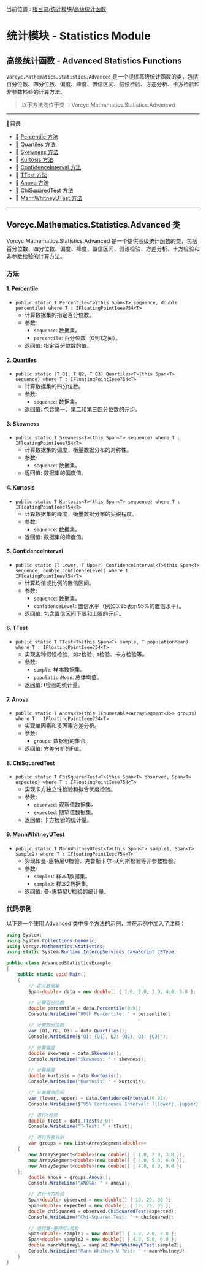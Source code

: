 ﻿当前位置 : [根目录](README.md)/[统计模块](Module_Statistics.md)/[高级统计函数](Module_Statistics_Advanced.md)

# 统计模块 - Statistics Module
## 高级统计函数 - Advanced Statistics Functions

`Vorcyc.Mathematics.Statistics.Advanced` 是一个提供高级统计函数的类，包括百分位数、四分位数、偏度、峰度、置信区间、假设检验、方差分析、卡方检验和非参数检验的计算方法。

> 以下方法均位于类 ：Vorcyc.Mathematics.Statistics.Advanced


---

:ledger:目录  
- :bookmark: [Percentile 方法](#1-percentile-方法)  
- :bookmark: [Quartiles 方法](#2-quartiles-方法)  
- :bookmark: [Skewness 方法](#3-skewness-方法)  
- :bookmark: [Kurtosis 方法](#4-kurtosis-方法)  
- :bookmark: [ConfidenceInterval 方法](#5-confidenceinterval-方法)  
- :bookmark: [TTest 方法](#6-ttest-方法)  
- :bookmark: [Anova 方法](#7-anova-方法)  
- :bookmark: [ChiSquaredTest 方法](#8-chisquaredtest-方法)  
- :bookmark: [MannWhitneyUTest 方法](#9-mannwhitneyutest-方法)  


---

## Vorcyc.Mathematics.Statistics.Advanced 类

Vorcyc.Mathematics.Statistics.Advanced 是一个提供高级统计函数的类，包括百分位数、四分位数、偏度、峰度、置信区间、假设检验、方差分析、卡方检验和非参数检验的计算方法。

### 方法

#### 1. Percentile
- `public static T Percentile<T>(this Span<T> sequence, double percentile) where T : IFloatingPointIeee754<T>`
  - 计算数据集的指定百分位数。
  - 参数:
    - `sequence`: 数据集。
    - `percentile`: 百分位数（0到1之间）。
  - 返回值: 指定百分位数的值。

#### 2. Quartiles
- `public static (T Q1, T Q2, T Q3) Quartiles<T>(this Span<T> sequence) where T : IFloatingPointIeee754<T>`
  - 计算数据集的四分位数。
  - 参数:
    - `sequence`: 数据集。
  - 返回值: 包含第一、第二和第三四分位数的元组。

#### 3. Skewness
- `public static T Skewness<T>(this Span<T> sequence) where T : IFloatingPointIeee754<T>`
  - 计算数据集的偏度，衡量数据分布的对称性。
  - 参数:
    - `sequence`: 数据集。
  - 返回值: 数据集的偏度值。

#### 4. Kurtosis
- `public static T Kurtosis<T>(this Span<T> sequence) where T : IFloatingPointIeee754<T>`
  - 计算数据集的峰度，衡量数据分布的尖锐程度。
  - 参数:
    - `sequence`: 数据集。
  - 返回值: 数据集的峰度值。

#### 5. ConfidenceInterval
- `public static (T Lower, T Upper) ConfidenceInterval<T>(this Span<T> sequence, double confidenceLevel) where T : IFloatingPointIeee754<T>`
  - 计算均值或比例的置信区间。
  - 参数:
    - `sequence`: 数据集。
    - `confidenceLevel`: 置信水平（例如0.95表示95%的置信水平）。
  - 返回值: 包含置信区间下限和上限的元组。

#### 6. TTest
- `public static T TTest<T>(this Span<T> sample, T populationMean) where T : IFloatingPointIeee754<T>`
  - 实现各种假设检验，如z检验、t检验、卡方检验等。
  - 参数:
    - `sample`: 样本数据集。
    - `populationMean`: 总体均值。
  - 返回值: t检验的统计量。

#### 7. Anova
- `public static T Anova<T>(this IEnumerable<ArraySegment<T>> groups) where T : IFloatingPointIeee754<T>`
  - 实现单因素和多因素方差分析。
  - 参数:
    - `groups`: 数据组的集合。
  - 返回值: 方差分析的F值。

#### 8. ChiSquaredTest
- `public static T ChiSquaredTest<T>(this Span<T> observed, Span<T> expected) where T : IFloatingPointIeee754<T>`
  - 实现卡方独立性检验和拟合优度检验。
  - 参数:
    - `observed`: 观察值数据集。
    - `expected`: 期望值数据集。
  - 返回值: 卡方检验的统计量。

#### 9. MannWhitneyUTest
- `public static T MannWhitneyUTest<T>(this Span<T> sample1, Span<T> sample2) where T : IFloatingPointIeee754<T>`
  - 实现如曼-惠特尼U检验、克鲁斯卡尔-沃利斯检验等非参数检验。
  - 参数:
    - `sample1`: 样本1数据集。
    - `sample2`: 样本2数据集。
  - 返回值: 曼-惠特尼U检验的统计量。

### 代码示例
以下是一个使用 Advanced 类中多个方法的示例，并在示例中加入了注释：
```csharp
using System;
using System.Collections.Generic;
using Vorcyc.Mathematics.Statistics;
using static System.Runtime.InteropServices.JavaScript.JSType;

public class AdvancedStatisticsExample
{
    public static void Main()
    {
        // 定义数据集
        Span<double> data = new double[] { 1.0, 2.0, 3.0, 4.0, 5.0 };

        // 计算百分位数
        double percentile = data.Percentile(0.9);
        Console.WriteLine("90th Percentile: " + percentile);

        // 计算四分位数
        var (Q1, Q2, Q3) = data.Quartiles();
        Console.WriteLine($"Q1: {Q1}, Q2: {Q2}, Q3: {Q3}");

        // 计算偏度
        double skewness = data.Skewness();
        Console.WriteLine("Skewness: " + skewness);

        // 计算峰度
        double kurtosis = data.Kurtosis();
        Console.WriteLine("Kurtosis: " + kurtosis);

        // 计算置信区间
        var (lower, upper) = data.ConfidenceInterval(0.95);
        Console.WriteLine($"95% Confidence Interval: ({lower}, {upper})");

        // 进行t检验
        double tTest = data.TTest(3.0);
        Console.WriteLine("T-Test: " + tTest);

        // 进行方差分析
        var groups = new List<ArraySegment<double>>
    {
        new ArraySegment<double>(new double[] { 1.0, 2.0, 3.0 }),
        new ArraySegment<double>(new double[] { 4.0, 5.0, 6.0 }),
        new ArraySegment<double>(new double[] { 7.0, 8.0, 9.0 })
    };
        double anova = groups.Anova();
        Console.WriteLine("ANOVA: " + anova);

        // 进行卡方检验
        Span<double> observed = new double[] { 10, 20, 30 };
        Span<double> expected = new double[] { 15, 25, 35 };
        double chiSquared = observed.ChiSquaredTest(expected);
        Console.WriteLine("Chi-Squared Test: " + chiSquared);

        // 进行曼-惠特尼U检验
        Span<double> sample1 = new double[] { 1.0, 2.0, 3.0 };
        Span<double> sample2 = new double[] { 4.0, 5.0, 6.0 };
        double mannWhitneyU = sample1.MannWhitneyUTest(sample2);
        Console.WriteLine("Mann-Whitney U Test: " + mannWhitneyU);
    }
}
```


